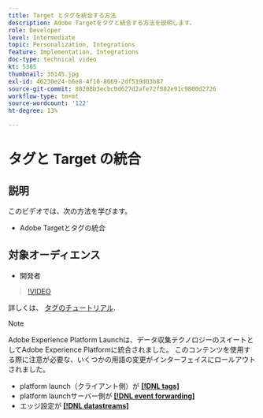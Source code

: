 ```yaml
---
title: Target とタグを統合する方法
description: Adobe Targetをタグと統合する方法を説明します。
role: Developer
level: Intermediate
topic: Personalization, Integrations
feature: Implementation, Integrations
doc-type: technical video
kt: 5385
thumbnail: 35145.jpg
exl-id: 46230e24-b6e8-4f10-8669-2df519d03b87
source-git-commit: 80208b3ecbc0d627d2afe72f882e91c9800d2726
workflow-type: tm+mt
source-wordcount: '122'
ht-degree: 13%

---
```


# タグと Target の統合

## 説明

このビデオでは、次の方法を学びます。

* Adobe Targetとタグの統合

## 対象オーディエンス

* 開発者 

>[!VIDEO](https://video.tv.adobe.com/v/35145/?quality=12)

詳しくは、 [タグのチュートリアル](https://experienceleague.adobe.com/docs/launch-learn/implementing-in-websites-with-launch/index.html?lang=en).

>[!NOTE]
>
>Adobe Experience Platform Launchは、データ収集テクノロジーのスイートとしてAdobe Experience Platformに統合されました。 このコンテンツを使用する際に注意が必要な、いくつかの用語の変更がインターフェイスにロールアウトされました。
>
> * platform launch（クライアント側）が **[[!DNL tags]](https://experienceleague.adobe.com/docs/experience-platform/tags/home.html?lang=ja)**
> * platform launchサーバー側が **[[!DNL event forwarding]](https://experienceleague.adobe.com/docs/experience-platform/tags/event-forwarding/overview.html)**
> * エッジ設定が **[[!DNL datastreams]](https://experienceleague.adobe.com/docs/experience-platform/edge/fundamentals/datastreams.html)**


